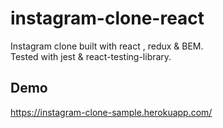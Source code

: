 # instagram-clone-react

Instagram clone built with react , redux & BEM.\
Tested with jest & react-testing-library.

## Demo
https://instagram-clone-sample.herokuapp.com/
